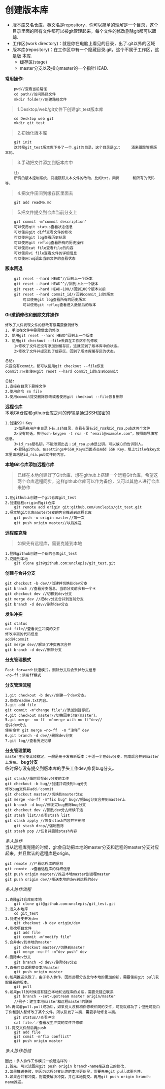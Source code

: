 # 创建版本库
- 版本库又名仓库，英文名是repository，你可以简单的理解是一个目录，这个目录里面的所有文件都可以被git管理起来，每个文件的修改删除git都可以跟踪.  
- 工作区(work directory)：就是你在电脑上看见的目录，出了.git以外的区域  
- 版本库(repository)：在工作区中有一个隐藏目录.git，这个不属于工作区，这是版	本库.  
	- 缓存区(stage)  
	- master分支以及指向master的一个指针HEAD.

>

**常用操作**:
  
		pwd//查看当前路径  
		cd path//访问路径文件  
		mkdir folder//创建路径文件
>  1.Desktop/web/git文件下创建git_test版本库 
 
		cd Desktop web git    
		mkdir git_test  	
>2.初始化版本库

		git init  
		这时候git_test版本库下多了一个.git的目录，这个目录是git		涌来跟踪管理版本的。  
>3.手动把文件添加到版本库中
  
		注:
		所有的版本控制系统，只能跟踪文本文件的改动，比如txt，网页		和所有的代码等。
>4.把文件田间到缓存区里面去
  
		git add readMe.md
>5.把文件提交到仓库当前分支上 
 
		git commit -m"commit description"  
		可以使用git status查看状态信息  
		可以使用git diff查看文件的修改  
		可以使用git log查看历史纪录  
		可以使用git reflog查看所有的历史操作  
		可以使用cat file查看file的内容  
		可以使用vi file查看文件的详细信息  
		可以使用:wq退出当前文件的查看状态  
**版本回退**  
  
		git reset --hard HEAD^//回到上一个版本  
		git reset --hard HEAD^^//回到上上一个版本  
		git reset --hard HEAD~100//回到100个版本以前  
		git reset --hard commit_id//回到commit_id的版本  
			可以使用git log查看所有的历史版本  
			可以使用git reflog查看进入撤销后的版本  
**Git撤销修改和删除文件操作**   
 
	修改了文件发现文件的修改有误需要撤销修改  
	1. 手动在文件中删除做出的修改  
	2. 使用git reset --hard HEAD^回到上一个版本  
	3. 使用git checkout --file丢弃在工作区中的修改    
		1>修改了文件还没有添加到缓存区，这就回到了版本库中的状态。  
		2>修改了文件并提交到了缓存区，回到了版本库缓存区的状态。  
			
	总结:
	只要没有commit，都可以使用git checkout --file恢复  
	commit了只能使用git reset --hard commit_id恢复到commit  
	
	总结:
	1.直接在目录下删掉文件
	2.使用命令 rm file
	3.使用commit提交删除修改或者使用git checkout --file恢复删除
		
**远程仓库**  
本地Git仓库和github仓库之间的传输是通过SSH加密的

	1.创建SSH Key  
		1>如果在用户主目录下有.ssh目录，查看有没有id_rsa和id_rsa.pub这两个文件
		2>没有的话，执行ssh-keygen -t rsa -C "email@example.com"，按照向导填写信息。
		3>id_rsa是私钥，不能泄漏出去；id_rsa.pub是公钥，可以放心的告诉别人。
		4>登陆github，在settings中SSH_Keys页面点击Add SSH Key，填上title在key文本里面粘贴id_rsa.pub文件的内容。
**本地Git仓库添加远程仓库**  
>已经在本地创建好了Git仓库，想在github上搭建一个远程Git仓库，希望这两个仓库远程同步，这样github仓库可以作为备份，又可以其他人进行仓库来协作  

	1.在github上创建一个git仓库git_test
	2.创建远程origin的git仓库  
		git remote add origin git:gitbub.com/unclepis/git_test.git
	3.把本地git仓库master分支的内容推送到远程仓库  
		git push -u origin master//第一次
		git push origin master//以后推送  
**远程库克隆**
>如果先有远程库，需要克隆到本地  
	
	1.登陆github创建一个新的仓库git_test
	2.克隆到本地  
		git clone git@github.com:unclepis/git_test.git
**创建与合并分支**

	git checkout -b dev//创建并切换到dev分支
	git branch //查看分支信息，当前分支前会有一个＊
	git checkout dev //切换到dev分支
	git merge dev //把dev分支合并到当前分支
	git branch -d dev//删除dev分支
**发生冲突**

	git status
	cat file//查看发生冲突的文件
	修改冲突的代码信息
	add并commit
	git merge dev//解决了冲突再次合并
	git branch -d dev//删除分支
**分支管理模式**
	
	Fast forward:快速模式，删除分支后会丢掉分支信息
	-no-ff：禁用ff模式

**分支管理流程**
	
	1.git checkout -b dev//创建一个dev分支。
	2.修改readme.txt内容。
	3.git add file
	git commit -m"change file"//添加到暂存区。
	4.git checkout master//切换回主分支(master)。
	5.git merge -no-ff -m"merge with no ff"dev//  
	合并dev分支  
	使用命令 git merge –no-ff  -m “注释” dev
	6.git branch -d dev//删除dev分支
	7.git log//查看历史记录
**分支管理策略**  
`master主分支比较稳定，一般是用于发布新版本；干活一半在dev分支，完成后合并到master上发布。`
**bug分支**  
临时保存没有提交到版本库的手头工作dev,修复bug分支。

	git stash//临时保存dev分支的工作
	git checkout -b bug//创建并切换到bug分支
	修改bug文件并add／commit
	git checkout master//切换到master分支
	git merge -no-ff -m"fix bug" bug//把bug分支合并到master上
	git branch -d bug//修复完bug删除bug分支
	git checkout dev //回到dev分支继续干活
	git stash list//查看stash list
	git stash apply //恢复stash内容并不删除
		git stash drop//强制删除
	git stash pop //恢复并删除stash内容
*多人协作*  
当从远程库克隆的时候，git会自动把本地的master分支和远程的master分支对应起来，并且默认的远程库是origin。

	git remote //产看远程库的信息
	git remote -v查看远程库的详细信息
	git push origin master//推送本地master到远程master
	git push origin dev//推送本地的dev到远程的dev  
*多人协作流程*  

	1.克隆git仓库到本地
		git clone git@github.com:unclepis/git_test.git
	2.进入本地库
		cd git_test
	3.创建分支开发dev
		git checkout -b dev origin/dev 
	4.修改项目文件
		git add file
		git commit -m"modify file"
	5.合并dev到本地的master
		git checkout master//切换到master
		git merge -no-ff -m"dev push" dev
	6.删除dev分支
		git branch -d dev//删除dev分支
	7.首先可以试图提交本地master
		git push origin master
	8.如果推送失败了，由于多人协作，因而远程分支比你本地的更加的新，需要使用git pull获取最新的版本。
		git pull
	9.如果pull的时候没有建立本地和远程库的关系，需要先建立联系
		git branch --set-upstream master origin/master
		//例子：建立本地master和远程master的联系
	10.再试着pull.pull成功后，如果别人没有和你修改相同的文件，可能就成功了；但是可能由于你和别人都修改了某个文件，所以引发了冲突，需要手动修复冲突。
		git status//查看冲突
		cat file／／查看发生冲突的文件并修改
	11.提交文件然后再push
		git add file
		git comit -m"fix conflict"
		git push origin master
*多人协作总结*

	因此：多人协作工作模式一般是这样的：
	1.首先，可以试图用git push origin branch-name推送自己的修改.  
	2.如果推送失败，则因为远程分支比你的本地更新早，需要先用git pull试图合并。  
	3.如果合并有冲突，则需要解决冲突，并在本地提交。再用git push origin branch-name推送。
		
	
	
